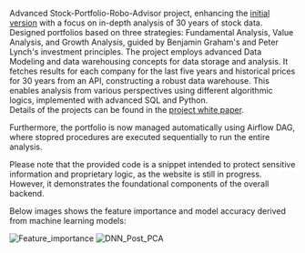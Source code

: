 Advanced Stock-Portfolio-Robo-Advisor project, enhancing the  [initial version](https://github.com/sushantsbelapurkar/Stock-Portfolio-Robo-Advisor) with a focus on in-depth analysis of 30 years of stock data. Designed portfolios based on three strategies: Fundamental Analysis, Value Analysis, and Growth Analysis, guided by Benjamin Graham's and Peter Lynch's investment principles.
The project employs advanced Data Modeling and data warehousing concepts for data storage and analysis. It fetches results for each company for the last five years and historical prices for 30 years from an API, constructing a robust data warehouse. This enables analysis from various perspectives using different algorithmic logics, implemented with advanced SQL and Python.
<br> Details of the projects can be found in the [project white paper](https://github.com/sushantsbelapurkar/Stock-Portfolio-Robo-Advisor/blob/master/1_Portfolio_Robo_Advisor_White_paper.pdf).

Furthermore, the portfolio is now managed automatically using Airflow DAG, where stopred procedures are executed sequentially to run the entire analysis.

Please note that the provided code is a snippet intended to protect sensitive information and proprietary logic, as the website is still in progress. However, it demonstrates the foundational components of the overall backend.

Below images shows the feature importance and model accuracy derived from machine learning models:

![Feature_importance](https://github.com/sushantsbelapurkar/Stock-Portfolio-Robo-Advisor_2.0/assets/59714916/1f3989c2-7236-4e10-9d12-22cd1ff465b8)
![DNN_Post_PCA](https://github.com/sushantsbelapurkar/Stock-Portfolio-Robo-Advisor_2.0/assets/59714916/43a33cc5-cc7c-4a62-8a5d-e3fc3e1741cf)
